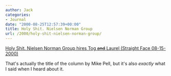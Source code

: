 ```yaml
---
author: Jack
categories:
- Journal
date: "2000-08-25T12:57:39+00:00"
title: Holy Shit. Nielsen Norman Group
url: /2000/holy-shit-nielsen-norman-group/
---
```


[Holy Shit. Nielsen Norman Group hires Tog <del>and</del> Laurel (Straight Face 08-15-2000)][1]

That's actually the title of the column by Mike Pell, but it's also _exactly_ what I said when I heard about it.

 [1]: http://web.archive.org/web/20130619012809/http://www.futuristic.com/straightface/08152000.htm